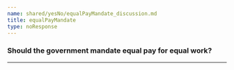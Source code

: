```yaml
---
name: shared/yesNo/equalPayMandate_discussion.md
title: equalPayMandate
type: noResponse
---
```


### Should the government mandate equal pay for equal work?

---

